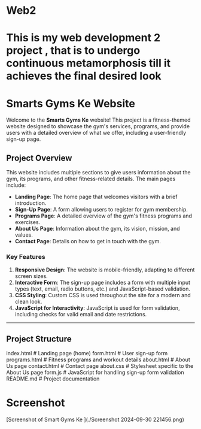 # Web2
# This is my web development 2 project , that is to undergo continuous metamorphosis till it achieves the final desired look
# Smarts Gyms Ke Website

Welcome to the **Smarts Gyms Ke** website! This project is a fitness-themed website designed to showcase the gym's services, programs, and provide users with a detailed overview of what we offer, including a user-friendly sign-up page.

## Project Overview

This website includes multiple sections to give users information about the gym, its programs, and other fitness-related details. The main pages include:

- **Landing Page**: The home page that welcomes visitors with a brief introduction.
- **Sign-Up Page**: A form allowing users to register for gym membership.
- **Programs Page**: A detailed overview of the gym's fitness programs and exercises.
- **About Us Page**: Information about the gym, its vision, mission, and values.
- **Contact Page**: Details on how to get in touch with the gym.

### Key Features

1. **Responsive Design**: The website is mobile-friendly, adapting to different screen sizes.
2. **Interactive Form**: The sign-up page includes a form with multiple input types (text, email, radio buttons, etc.) and JavaScript-based validation.
3. **CSS Styling**: Custom CSS is used throughout the site for a modern and clean look.
4. **JavaScript for Interactivity**: JavaScript is used for form validation, including checks for valid email and date restrictions.

---

## Project Structure

 index.html            # Landing page (home)
 form.html             # User sign-up form
 programs.html         # Fitness programs and workout details
about.html            # About Us page
 contact.html          # Contact page
 about.css             # Stylesheet specific to the About Us page
 form.js               # JavaScript for handling sign-up form validation
 README.md             # Project documentation

# Screenshot
[Screenshot of Smart Gyms Ke ](./Screenshot 2024-09-30 221456.png)


